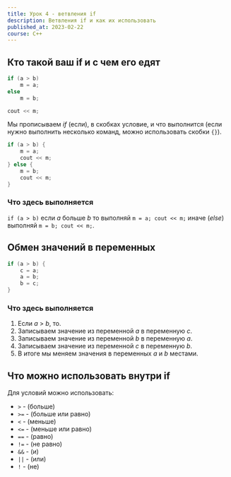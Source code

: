 ```yaml
---
title: Урок 4 - ветвления if
description: Ветвления if и как их использовать
published_at: 2023-02-22
course: C++
---
```


## Кто такой ваш if и с чем его едят

```cpp
if (a > b)
    m = a;
else
    m = b;

cout << m;
```

Мы прописываем _if_ (если), в скобках условие, и что выполнится (если нужно
выполнить несколько команд, можно использовать скобки `{}`).

```cpp
if (a > b) {
    m = a;
    cout << m;
} else {
    m = b;
    cout << m;
}
```

### Что здесь выполняется

`if (a > b)` если _a_ больше _b_ то выполняй `m = a; cout << m;` иначе (_else_)
выполняй `m = b; cout << m;`.

## Обмен значений в переменных

```cpp
if (a > b) {
    с = a;
    a = b;
    b = c;
}
```

### Что здесь выполняется

1. Если _a_ > _b_, то.
2. Записываем значение из переменной _а_ в переменную _с_.
3. Записываем значение из переменной _b_ в переменную _a_.
4. Записываем значение из переменной _c_ в переменную _b_.
5. В итоге мы меняем значения в переменных _a_ и _b_ местами.

## Что можно использовать внутри if

Для условий можно использовать:

- `>` - (больше)
- `>=` - (больше или равно)
- `<` - (меньше)
- `<=` - (меньше или равно)
- `==` - (равно)
- `!=` - (не равно)
- `&&` - (и)
- `||` - (или)
- `!` - (не)
